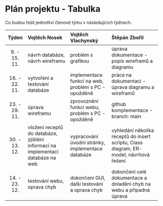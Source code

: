 # Plán projektu - Tabulka

Co budou řešit jednotliví členové týmu v následujících týdnech:

| Týden | Vojtěch Nosek | Vojtěch Vlachynský | Štěpán Zbořil |
| :---: | :---          | :---               | :---          |
| 9. - 15. 11. | návrh databáze, návrh wireframu | problém s grafikou | úprava dokumentace - popis wireframů a diagramu |
| 16. - 22. 11. | vytvoření a testování databáze | implementace funkcí na web, problém s PC - opožděně | práce na dokumentaci - úprava diagramu a wireframů |
| 23. - 29. 11. | úprava wireframu | zprovoznění funkcí webu, problém s PC - opožděně | github komplementace - branch: main |
| 30. - 13. 12. | vložení receptů do databáze, zjištění informací na implementaci databáze na web | vypracování úvodní stránky, implementace databáze | vyhledání několika receptů                                                                                                                       do insert scriptu, Class diagram, ER-model, návrhová řešení |
| 14. - 23. 12. | testování webu, oprava chyb | dokončení GUI, další testování a oprava chyb | dokončení celé dokumentace a doladění chyb na webu a případná úprava |
